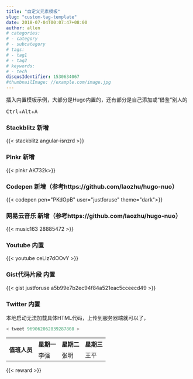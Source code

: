 ```yaml
---
title: "自定义元素模板"
slug: "custom-tag-template"
date: 2018-07-04T00:07:47+08:00
author: allen
# categories:
# - category
# - subcategory
# tags:
# - tag1
# - tag2
# keywords:
# - tech
disqusIdentifier: 1530634067
#thumbnailImage: //example.com/image.jpg
---
```

插入内置模板示例，大部分是Hugo内置的，还有部分是自己添加或“借鉴”别人的
<!--more-->
<kbd>Ctrl</kbd>+<kbd>Alt</kbd>+<kbd>A</kbd>
### Stackblitz 新增
{{< stackblitz angular-isnzrd >}}
### Plnkr 新增
{{< plnkr AK732k>}}
### Codepen 新增（参考https://github.com/laozhu/hugo-nuo）
{{< codepen pen="PKdOpB" user="justforuse" theme="dark">}}
### 网易云音乐 新增（参考https://github.com/laozhu/hugo-nuo）
{{< music163 28885472 >}}
### Youtube 内置
{{< youtube ceLlz7dOOvY >}}
### Gist代码片段 内置
{{< gist justforuse a5b99e7b2ec94f84a521eac5cceecd49 >}}
### Twitter 内置
本地启动无法加载具体HTML代码，上传到服务器端就可以了，
```go
< tweet 969062062839287808 >
```
<table class="is-centered is-striped is-bordered is-narrow">
  <tr>
    <th rowspan="2">值班人员</th>
    <th>星期一</th>
    <th>星期二</th>
    <th>星期三</th>
  </tr>
  <tr>
    <td>李强</td>
    <td>张明</td>
    <td>王平</td>
  </tr>
</table>

{{< reward >}}

